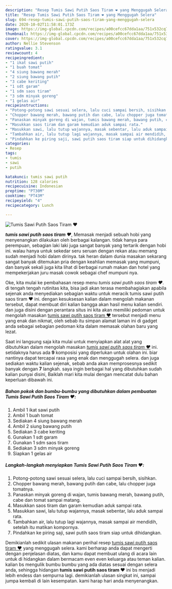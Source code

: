 ```yaml
---
description: "Resep Tumis Sawi Putih Saos Tiram ❤️ yang Menggugah Selera"
title: "Resep Tumis Sawi Putih Saos Tiram ❤️ yang Menggugah Selera"
slug: 694-resep-tumis-sawi-putih-saos-tiram-yang-menggugah-selera
date: 2020-10-02T11:58:01.173Z
image: https://img-global.cpcdn.com/recipes/a00cefcc67dda1aa/751x532cq70/tumis-sawi-putih-saos-tiram-❤️-foto-resep-utama.jpg
thumbnail: https://img-global.cpcdn.com/recipes/a00cefcc67dda1aa/751x532cq70/tumis-sawi-putih-saos-tiram-❤️-foto-resep-utama.jpg
cover: https://img-global.cpcdn.com/recipes/a00cefcc67dda1aa/751x532cq70/tumis-sawi-putih-saos-tiram-❤️-foto-resep-utama.jpg
author: Nellie Stevenson
ratingvalue: 3.1
reviewcount: 4
recipeingredient:
- "1 ikat sawi putih"
- "1 buah tomat"
- "4 siung bawang merah"
- "2 siung bawang putih"
- "3 cabe keriting"
- "1 sdt garam"
- "1 sdm saos tiram"
- "3 sdm minyak goreng"
- "1 gelas air"
recipeinstructions:
- "Potong-potong sawi sesuai selera, lalu cuci sampai bersih, sisihkan."
- "Chopper bawang merah, bawang putih dan cabe, lalu chopper juga tomatnya."
- "Panaskan minyak goreng di wajan, tumis bawang merah, bawang putih, cabe dan tomat sampai matang."
- "Masukkan saos tiram dan garam kemudian aduk sampai rata."
- "Masukkan sawi, lalu tutup wajannya, masak sebentar, lalu aduk sampai rata."
- "Tambahkan air, lalu tutup lagi wajannya, masak sampai air mendidih, setelah itu matikan kompornya."
- "Pindahkan ke piring saji, sawi putih saos tiram siap untuk dihidangkan."
categories:
- Resep
tags:
- tumis
- sawi
- putih

katakunci: tumis sawi putih 
nutrition: 128 calories
recipecuisine: Indonesian
preptime: "PT30M"
cooktime: "PT43M"
recipeyield: "4"
recipecategory: Lunch

---
```



![Tumis Sawi Putih Saos Tiram ❤️](https://img-global.cpcdn.com/recipes/a00cefcc67dda1aa/751x532cq70/tumis-sawi-putih-saos-tiram-❤️-foto-resep-utama.jpg)

<b><i>tumis sawi putih saos tiram ❤️</i></b>, Memasak menjadi sebuah hobi yang menyenangkan dilakukan oleh berbagai kalangan. tidak hanya para perempuan, sebagian laki laki juga sangat banyak yang tertarik dengan hobi ini. walau hanya untuk sekedar seru seruan dengan rekan atau memang sudah menjadi hobi dalam dirinya. tak heran dalam dunia masakan sekarang sangat banyak ditemukan pria dengan keahlian memasak yang mumpuni, dan banyak sekali juga kita lihat di berbagai rumah makan dan hotel yang mempekerjakan juru masak cowok sebagai chef mumpuni nya.

Oke, kita mulai ke pembahasan resep menu <i>tumis sawi putih saos tiram ❤️</i>. di tengah tengah rutinitas kita, bisa jadi akan terasa membahagiakan apabila sejenak anda menyediakan sebagian waktu untuk meracik tumis sawi putih saos tiram ❤️ ini. dengan kesuksesan kalian dalam mengolah makanan tersebut, dapat membuat diri kalian bangga akan hasil menu kalian sendiri. dan juga disini dengan perantara situs ini kita akan memiliki pedoman untuk mengolah masakan <u>tumis sawi putih saos tiram ❤️</u> tersebut menjadi menu yang enak dan nikmat, oleh sebab itu simpan alamat laman ini di gadget anda sebagai sebagian pedoman kita dalam memasak olahan baru yang lezat.




Saat ini langsung saja kita mulai untuk menyiapkan alat alat yang dibutuhkan dalam mengolah masakan <u><i>tumis sawi putih saos tiram ❤️</i></u> ini. setidaknya harus ada <b>9</b> komposisi yang diperlukan untuk olahan ini. biar nantinya dapat tercapai rasa yang enak dan menggugah selera. dan juga sediakan waktu kalian sejenak, sebab anda akan memprosesnya sedikit banyak dengan <b>7</b> langkah. saya ingin berbagai hal yang dibutuhkan sudah kalian punyai disini, Baiklah mari kita mulai dengan mencatat dulu bahan keperluan dibawah ini.

<!--inarticleads1-->

##### Bahan pokok dan bumbu-bumbu yang dibutuhkan dalam pembuatan Tumis Sawi Putih Saos Tiram ❤️:

1. Ambil 1 ikat sawi putih
1. Ambil 1 buah tomat
1. Sediakan 4 siung bawang merah
1. Ambil 2 siung bawang putih
1. Sediakan 3 cabe keriting
1. Gunakan 1 sdt garam
1. Gunakan 1 sdm saos tiram
1. Sediakan 3 sdm minyak goreng
1. Siapkan 1 gelas air




<!--inarticleads2-->

##### Langkah-langkah menyiapkan Tumis Sawi Putih Saos Tiram ❤️:

1. Potong-potong sawi sesuai selera, lalu cuci sampai bersih, sisihkan.
1. Chopper bawang merah, bawang putih dan cabe, lalu chopper juga tomatnya.
1. Panaskan minyak goreng di wajan, tumis bawang merah, bawang putih, cabe dan tomat sampai matang.
1. Masukkan saos tiram dan garam kemudian aduk sampai rata.
1. Masukkan sawi, lalu tutup wajannya, masak sebentar, lalu aduk sampai rata.
1. Tambahkan air, lalu tutup lagi wajannya, masak sampai air mendidih, setelah itu matikan kompornya.
1. Pindahkan ke piring saji, sawi putih saos tiram siap untuk dihidangkan.




Demikianlah sedikit ulasan makanan perihal resep <u>tumis sawi putih saos tiram ❤️</u> yang menggugah selera. kami berharap anda dapat mengerti dengan penjelasan diatas, dan kamu dapat membuat ulang di acara lain untuk di hidangkan dalam bermacam even even keluarga atau teman kalian. kalian bs mengulik bumbu bumbu yang ada diatas sesuai dengan selera anda, sehingga hidangan <b>tumis sawi putih saos tiram ❤️</b> ini bs menjadi lebih endess dan sempurna lagi. demikianlah ulasan singkat ini, sampai jumpa kembali di lain kesempatan. kami harap hari anda menyenangkan.
